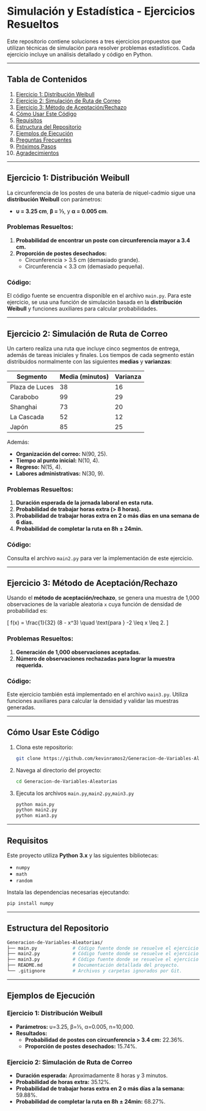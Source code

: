 # Simulación y Estadística - Ejercicios Resueltos

Este repositorio contiene soluciones a tres ejercicios propuestos que utilizan técnicas de simulación para resolver problemas estadísticos. Cada ejercicio incluye un análisis detallado y código en Python.

---

## Tabla de Contenidos

1. [Ejercicio 1: Distribución Weibull](#ejercicio-1-distribución-weibull)
2. [Ejercicio 2: Simulación de Ruta de Correo](#ejercicio-2-simulación-de-ruta-de-correo)
3. [Ejercicio 3: Método de Aceptación/Rechazo](#ejercicio-3-método-de-aceptaciónrechazo)
4. [Cómo Usar Este Código](#cómo-usar-este-código)
5. [Requisitos](#requisitos)
6. [Estructura del Repositorio](#estructura-del-repositorio)
7. [Ejemplos de Ejecución](#ejemplos-de-ejecución)
8. [Preguntas Frecuentes](#preguntas-frecuentes-faq)
9. [Próximos Pasos](#próximos-pasos)
10. [Agradecimientos](#agradecimientos)


---

## Ejercicio 1: Distribución Weibull

La circunferencia de los postes de una batería de níquel-cadmio sigue una **distribución Weibull** con parámetros:

- **υ = 3.25 cm**, **β = ⅓**, y **α = 0.005 cm**.

### Problemas Resueltos:
1. **Probabilidad de encontrar un poste con circunferencia mayor a 3.4 cm.**
2. **Proporción de postes desechados:**
   - Circunferencia > 3.5 cm (demasiado grande).
   - Circunferencia < 3.3 cm (demasiado pequeña).

### Código:
El código fuente se encuentra disponible en el archivo `main.py`. Para este ejercicio, se usa una función de simulación basada en la **distribución Weibull** y funciones auxiliares para calcular probabilidades.

---

## Ejercicio 2: Simulación de Ruta de Correo

Un cartero realiza una ruta que incluye cinco segmentos de entrega, además de tareas iniciales y finales. Los tiempos de cada segmento están distribuidos normalmente con las siguientes **medias** y **varianzas**:

| Segmento           | Media (minutos) | Varianza |
|---------------------|-----------------|----------|
| Plaza de Luces      | 38              | 16       |
| Carabobo            | 99              | 29       |
| Shanghai            | 73              | 20       |
| La Cascada          | 52              | 12       |
| Japón               | 85              | 25       |

Además:
- **Organización del correo:** N(90, 25).
- **Tiempo al punto inicial:** N(10, 4).
- **Regreso:** N(15, 4).
- **Labores administrativas:** N(30, 9).

### Problemas Resueltos:
1. **Duración esperada de la jornada laboral en esta ruta.**
2. **Probabilidad de trabajar horas extra (> 8 horas).**
3. **Probabilidad de trabajar horas extra en 2 o más días en una semana de 6 días.**
4. **Probabilidad de completar la ruta en 8h ± 24min.**

### Código:
Consulta el archivo `main2.py` para ver la implementación de este ejercicio.

---

## Ejercicio 3: Método de Aceptación/Rechazo

Usando el **método de aceptación/rechazo**, se genera una muestra de 1,000 observaciones de la variable aleatoria `x` cuya función de densidad de probabilidad es:

\[
f(x) = \frac{1}{32} (8 - x^3) \quad \text{para } -2 \leq x \leq 2.
\]

### Problemas Resueltos:
1. **Generación de 1,000 observaciones aceptadas.**
2. **Número de observaciones rechazadas para lograr la muestra requerida.**

### Código:
Este ejercicio también está implementado en el archivo `main3.py`. Utiliza funciones auxiliares para calcular la densidad y validar las muestras generadas.

---

## Cómo Usar Este Código

1. Clona este repositorio:
   ```bash
   git clone https://github.com/kevinramos2/Generacion-de-Variables-Aleatorias
   ```
2. Navega al directorio del proyecto:
   ```bash
   cd Generacion-de-Variables-Aleatorias
   ```
3. Ejecuta los archivos `main.py`,`main2.py`,`main3.py`
   ```bash
   python main.py
   python main2.py
   python mian3.py
   ```
---

## Requisitos

Este proyecto utiliza **Python 3.x** y las siguientes bibliotecas:

- `numpy`
- `math`
- `random`

Instala las dependencias necesarias ejecutando:

```bash
pip install numpy
```
---
## Estructura del Repositorio
```bash
Generacion-de-Variables-Aleatorias/
├── main.py             # Código fuente donde se resuelve el ejercicio #1.
├── main2.py            # Código fuente donde se resuelve el ejercicio #2.
├── main3.py            # Código fuente donde se resuelve el ejercicio #3.
├── README.md           # Documentación detallada del proyecto.
└── .gitignore          # Archivos y carpetas ignorados por Git.

```

---
## Ejemplos de Ejecución

### Ejercicio 1: Distribución Weibull
- **Parámetros:** υ=3.25, β=⅓, α=0.005, n=10,000.
- **Resultados:**
  - **Probabilidad de postes con circunferencia > 3.4 cm:** 22.36%.
  - **Proporción de postes desechados:** 15.74%.
### Ejercicio 2: Simulación de Ruta de Correo
- **Duración esperada:** Aproximadamente 8 horas y 3 minutos.
- **Probabilidad de horas extra:** 35.12%.
- **Probabilidad de trabajar horas extra en 2 o más días a la semana:** 59.88%.
- **Probabilidad de completar la ruta en 8h ± 24min:** 68.27%.

